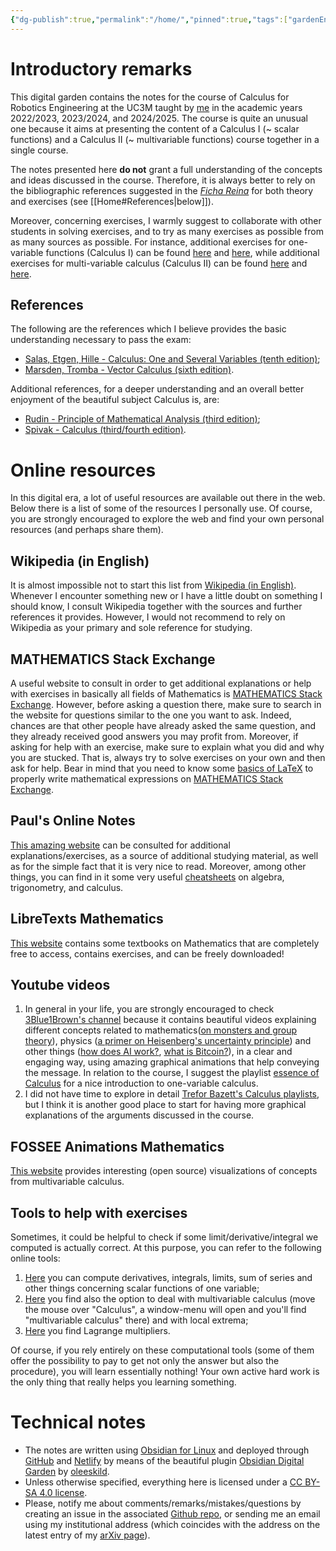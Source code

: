 ```yaml
---
{"dg-publish":true,"permalink":"/home/","pinned":true,"tags":["gardenEntry"],"created":"2024-02-16T21:52:20.850+01:00","updated":"2024-09-09T17:38:20.088+02:00"}
---
```


# Introductory remarks

This digital garden contains the notes for the course of Calculus for Robotics Engineering at the UC3M taught by [me](https://floriomciaglia.wordpress.com/) in the academic years 2022/2023, 2023/2024, and 2024/2025. The course is quite an unusual one because it aims at presenting the content of a Calculus I (~ scalar functions) and a Calculus II (~ multivariable functions) course together in a single course. 

The notes presented here **do not** grant a full understanding of the concepts and ideas discussed in the course. Therefore, it is always better to rely on the bibliographic references suggested in the [_Ficha Reina_](https://aplicaciones.uc3m.es/cpa/generaFicha?est=381&plan=478&asig=19080&idioma=2) for both theory and exercises (see [[Home#References\|below]]).

Moreover, concerning exercises, I warmly suggest to collaborate with other students in solving exercises, and to try as many exercises as possible from as many sources as possible. For instance, additional exercises for one-variable functions (Calculus I) can be found [here](https://tutorial.math.lamar.edu/Problems/CalcI/CalcI.aspx) and [here](https://tutorial.math.lamar.edu/ProblemsNS/CalcI/CalcI.aspx), while additional exercises for multi-variable calculus (Calculus II) can be found [here](https://tutorial.math.lamar.edu/Problems/CalcII/CalcII.aspx) and [here](https://tutorial.math.lamar.edu/ProblemsNS/CalcII/CalcII.aspx).

## References

The following are the references which I believe provides the basic understanding necessary to pass the exam:

- [Salas, Etgen, Hille - Calculus: One and Several Variables (tenth edition)](https://www.wiley.com/en-us/Calculus%3A+One+and+Several+Variables%2C+10th+Edition-p-9780471698043);
- [Marsden, Tromba - Vector Calculus (sixth edition)](https://www.macmillanlearning.com/college/us/product/Vector-Calculus/p/1429215089).

Additional references, for a deeper understanding and an overall better enjoyment of the beautiful subject Calculus is, are:

- [Rudin - Principle of Mathematical Analysis (third edition)](https://en.wikipedia.org/wiki/Principles_of_Mathematical_Analysis);
- [Spivak - Calculus (third/fourth edition)](https://mathpop.com/).

# Online resources

In this digital era, a lot of useful resources are available out there in the web. Below there is a list of some of the resources I personally use. Of course, you are strongly encouraged to explore the web and find your own personal resources (and perhaps share them).

## Wikipedia (in English)

It is almost impossible not to start this list from [Wikipedia (in English)](https://en.wikipedia.org/wiki/Main_Page). Whenever I encounter something new or I have a little doubt on something I should know, I consult Wikipedia together with the sources and further references it provides. However, I would not recommend to rely on Wikipedia as your primary and sole reference for studying. 

## MATHEMATICS Stack Exchange

A useful website to consult in order to get additional explanations or help with exercises in basically all fields of Mathematics is [MATHEMATICS Stack Exchange](https://math.stackexchange.com/). However, before asking a question there, make sure to search in the website for questions similar to the one you want to ask. Indeed, chances are that other people have already asked the same question, and they already received good answers you may profit from. Moreover, if asking for help with an exercise, make sure to explain what you did and why you are stucked. That is, always try to solve exercises on your own and then ask for help. Bear in mind that you need to know some [basics of LaTeX](https://math.meta.stackexchange.com/questions/5020/mathjax-basic-tutorial-and-quick-reference) to properly write mathematical expressions on [MATHEMATICS Stack Exchange](https://math.stackexchange.com/).

## Paul's Online Notes

[This amazing website](https://tutorial.math.lamar.edu/) can be consulted for additional explanations/exercises, as a source of additional studying material, as well as for the simple fact that it is very nice to read. Moreover, among other things, you can find in it some very useful [cheatsheets](https://tutorial.math.lamar.edu/Extras/CheatSheets_Tables.aspx) on algebra, trigonometry, and calculus.

## LibreTexts Mathematics

[This website](https://math.libretexts.org/Bookshelves) contains some textbooks on Mathematics that are completely free to access, contains exercises, and can be freely downloaded!

## Youtube videos

1) In general in your life, you are strongly encouraged to check [3Blue1Brown's channel](https://www.youtube.com/c/3blue1brown/featured) because it contains beautiful videos explaining different concepts related to mathematics([on monsters and group theory](https://www.youtube.com/watch?v=mH0oCDa74tE)), physics ([a primer on Heisenberg's uncertainty principle](https://www.youtube.com/watch?v=MBnnXbOM5S4&list=PLZHQObOWTQDPHLHBuY0nPbAQ_WGEjtzLW&index=7)) and other things ([how does AI work?](https://www.youtube.com/watch?v=aircAruvnKk&list=PLZHQObOWTQDNU6R1_67000Dx_ZCJB-3pi), [what is Bitcoin?](https://www.youtube.com/watch?v=bBC-nXj3Ng4)), in a clear and engaging way, using amazing graphical animations that help conveying the message. In relation to the course, I suggest the playlist [essence of Calculus](https://www.youtube.com/c/3blue1brown/playlists) for a nice introduction to one-variable calculus.
2) I did not have time to explore in detail [Trefor Bazett's Calculus playlists](https://www.youtube.com/c/DrTreforBazett/playlists), but I think it is another good place to start for having more graphical explanations of the arguments discussed in the course. 

## FOSSEE Animations Mathematics

[This website](https://math.animations.fossee.in/contents/calculus-of-several-variables) provides interesting (open source) visualizations of concepts from multivariable calculus.

## Tools to help with exercises

Sometimes, it could be helpful to check if some limit/derivative/integral we computed is actually correct. At this purpose, you can refer to the following online tools:
  
1) [Here](https://onsolver.com/ ) you can compute derivatives, integrals, limits, sum of series and other things concerning scalar functions of one variable;  
2) [Here](https://www.symbolab.com/solver/calculus-calculator ) you find also the option to deal with multivariable calculus (move the mouse over "Calculus", a window-menu will open and you'll find "multivariable calculus" there) and with local extrema;  
 3) [Here](https://www.wolframalpha.com/widgets/gallery/view.jsp?id=1451afdfe5a25b2a316377c1cd488883) you find Lagrange multipliers.

Of course, if you rely entirely on these computational tools (some of them offer the possibility to pay to get not only the answer but also the procedure), you will learn essentially nothing! Your own active hard work is the only thing that really helps you learning something.




# Technical notes 

- The notes are written using [Obsidian for Linux](https://obsidian.md/) and deployed through [GitHub](https://github.com/) and [Netlify](https://www.netlify.com/) by means of the beautiful plugin [Obsidian Digital Garden](https://github.com/oleeskild/obsidian-digital-garden) by [oleeskild](https://github.com/oleeskild). 
- Unless otherwise specified, everything here is licensed under a [CC BY-SA 4.0 license](https://creativecommons.org/licenses/by-sa/4.0/).
-  Please, notify me about comments/remarks/mistakes/questions by creating an issue in the associated [Github repo](https://github.com/f-mc2/calculus-uc3m), or sending me an email using my institutional address (which coincides with the address on the latest entry of my [arXiv page](https://arxiv.org/search/?searchtype=author&query=Ciaglia%2C+F+M)).





